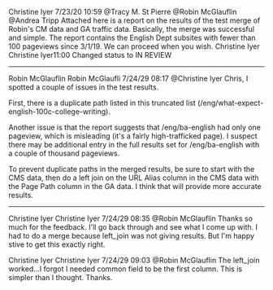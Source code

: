 Christine Iyer 7/23/20 10:59 
@Tracy M. St Pierre @Robin McGlauflin @Andrea Tripp Attached here is a report on the results of the test merge of Robin's CM data and GA traffic data. Basically, the merge was successful and simple. The report contains the English Dept subsites with fewer than 100 pageviews since 3/1/19. We can proceed when you wish.
Christine Iyer
Christine Iyer11:00
Changed status to IN REVIEW

---

Robin McGlauflin
Robin McGlaufli 7/24/29 08:17
@Christine Iyer
Chris, I spotted a couple of issues in the test results.

First, there is a duplicate path listed in this truncated list (/eng/what-expect-english-100c-college-writing).

Another issue is that the report suggests that /eng/ba-english had only one pageview, which is misleading (it's a fairly high-trafficked page). I suspect there may be additional entry in the full results set for /eng/ba-english with a couple of thousand pageviews.

To prevent duplicate paths in the merged results, be sure to start with the CMS data, then do a left join on the URL Alias column in the CMS data with the Page Path column in the GA data. I think that will provide more accurate results.

---

Christine Iyer
Christine Iyer 7/24/29 08:35
@Robin McGlauflin Thanks so much for the feedback. I'll go back through and see what I come up with. I had to do a merge because left_join was not giving results. But I'm happy stive to get this exactly right.

Christine Iyer
Christine Iyer 7/24/29 09:03
@Robin McGlauflin The left_join worked...I forgot I needed common field to be the first column. This is simpler than I thought. Thanks.


